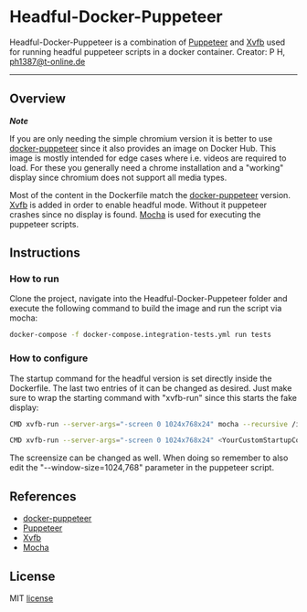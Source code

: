 # Headful-Docker-Puppeteer
Headful-Docker-Puppeteer is a combination of [Puppeteer](https://github.com/puppeteer/puppeteer) and [Xvfb](https://www.x.org/releases/X11R7.6/doc/man/man1/Xvfb.1.xhtml) used for running headful puppeteer scripts in a docker container.
Creator: P H, ph1387@t-online.de 

---

## Overview

***Note***

If you are only needing the simple chromium version it is better to use [docker-puppeteer](https://github.com/buildkite/docker-puppeteer) since it also provides an image on Docker Hub. This image is mostly intended for edge cases where i.e. videos are required to load. For these you generally need a chrome installation and a "working" display since chromium does not support all media types.

Most of the content in the Dockerfile match the [docker-puppeteer](https://github.com/buildkite/docker-puppeteer) version. [Xvfb](https://www.x.org/releases/X11R7.6/doc/man/man1/Xvfb.1.xhtml) is added in order to enable headful mode. Without it puppeteer crashes since no display is found. [Mocha](https://mochajs.org/) is used for executing the puppeteer scripts.

## Instructions

### How to run
Clone the project, navigate into the Headful-Docker-Puppeteer folder and execute the following command to build the image and run the script via mocha:

```sh
docker-compose -f docker-compose.integration-tests.yml run tests
```

### How to configure
The startup command for the headful version is set directly inside the Dockerfile. The last two entries of it can be changed as desired. Just make sure to wrap the starting command with "xvfb-run" since this starts the fake display:

```sh
CMD xvfb-run --server-args="-screen 0 1024x768x24" mocha --recursive /integration-tests
```

```sh
CMD xvfb-run --server-args="-screen 0 1024x768x24" <YourCustomStartupCommand>
```

The screensize can be changed as well. When doing so remember to also edit the "--window-size=1024,768" parameter in the puppeteer script.

## References
- [docker-puppeteer](https://github.com/buildkite/docker-puppeteer)
- [Puppeteer](https://github.com/puppeteer/puppeteer)
- [Xvfb](https://www.x.org/releases/X11R7.6/doc/man/man1/Xvfb.1.xhtml)
- [Mocha](https://mochajs.org/)

## License
MIT [license](https://github.com/p1387h/Headful-Docker-Puppeteer/blob/master/LICENSE.txt)
